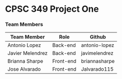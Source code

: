 # CPSC 349 Project One

### Team Members
 
Team Member | Role | Github
------------ | ------------- | -------------
Antonio Lopez | Back-end | antonio-lopez
Javier Melendrez | Back-end | javimelendrez
Brianna Sharpe | Front-end | briannasharpe
Jose Alvarado | Front-end | Jalvarado115
